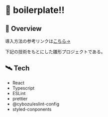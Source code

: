 # 🦅 boilerplate!!

## 📝 Overview
導入方法の参考リンクは[こちら→](https://qiita.com/ryo2132/items/08f0561804c798012146)

下記の技術をもとにした雛形プロジェクトである。

## 🛰 Tech
- React
- Typescript
- ESLint
- prettier
- @cybozu/eslint-config
- styled-conponents
